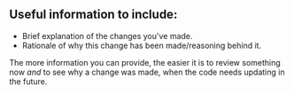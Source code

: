 <!--
Unless this feature is specific to CC:Tweaked, try to [target the original ComputerCraft repo](https://github.com/dan200/ComputerCraft/) instead. There's a lot more people watching it, so it allows the wider community to contribute.
-->

## Useful information to include:
 - Brief explanation of the changes you've made.
 - Rationale of why this change has been made/reasoning behind it.

The more information you can provide, the easier it is to review something now _and_ to see why a change was made, when the code needs updating in the future.
